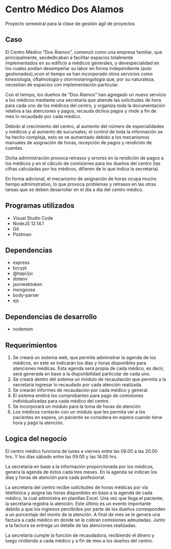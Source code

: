 # Centro Médico Dos Alamos

Proyecto semestral para la clase de gestión ágil de proyectos

## Caso

El Centro Médico “Dos Álamos”, comenzó como una empresa familiar, que principalmente, sevdedicaban a facilitar espacios totalmente implementados en su edificio a médicos generales, y devespecialidad en los cuales podían desempeñar su labor en forma independiente (auto gestionados),vcon el tiempo se han incorporado otros servicios como kinesiología, oftalmología y otorrinolaringología que, por su naturaleza, necesitan de espacios con implementación particular.

Con el tiempo, los dueños de “Dos Álamos” han agregado un nuevo servicio a los médicos mediante una secretaria que atiende las solicitudes de hora para cada uno de los médicos del centro, y organiza toda la documentación relativa a las atenciones y pagos, recauda dichos pagos y rinde a fin de mes lo recaudado por cada médico.

Debido al crecimiento del centro, al aumento del número de especialidades y médicos y al aumento de sucursales; el control de toda la información se ha hecho compleja, esto se ve aumentado debido a los mecanismos manuales de asignación de horas, recepción de pagos y rendición de cuentas.

Dicha administración provoca retrasos y errores en la rendición de pagos a los médicos y en el cálculo de comisiones para los dueños del centro (las cifras calculadas por los médicos, difieren de lo que indica la secretaria).

En forma adicional, el mecanismo de asignación de horas ocupa mucho tiempo administrativo, lo que provoca problemas y retrasos en las otras tareas que se deben desarrollar en el día a día del centro médico.

## Programas utilizados

* Visual Studio Code
* NodeJS 12.14.1
* Git
* Postman

## Dependencias

* express
* bcrypt
* @hapi/joi
* dotenv
* jsonwebtoken
* mongoose
* body-parser
* ejs

## Dependencias de desarrollo

* nodemon

## Requerimientos

1. Se creará un sistema web, que permita administrar la agenda de los médicos, en este se indicarán los días y  horas disponibles para atenciones médicas. Esta agenda será propia de cada médico, es decir, será generada  en base a la disponibilidad particular de cada uno. 
2. Se creará dentro del sistema un módulo de recaudación que permita a la secretaria ingresar lo recaudado por  cada atención realizada. 
3. Se crearán informes de recaudación por cada médico y general. 
4. El sistema emitirá los comprobantes para pago de comisiones individualizadas para cada  médico del centro. 
5. Se incorporará un módulo para la toma de horas de atención 
6. Los médicos contarán con un módulo que les permita ver a los pacientes en espera, un  paciente se considera en espera cuando tiene hora y pagó la atención. 

## Logica del negocio

El centro médico funciona de lunes a viernes entre las 09.00 a las 20.00 hrs. Y los días sábado entre las 09.00 y las 14.00 hrs.

La secretaria en base a la información proporcionada por los médicos, genera la agenda de éstos cada tres meses. En la agenda se indican los días y horas de atención para cada profesional.

La secretaria del centro recibe solicitudes de horas médicas por vía telefónica y asigna las horas disponibles en base a la agenda de cada médico, la cual administra en planillas Excel. Una vez que llega el paciente, la secretaria registra la atención. Este último es un evento importante debido a que los ingresos percibidos por parte de los dueños corresponden a un porcentaje del monto de la atención. A final de mes se le genera una factura a cada médico en donde se le cobran comisiones adeudadas. Junto a la factura se entrega un detalle de las atenciones realizadas.

La secretaria cumple la función de recaudadora, recibiendo el dinero y luego rindiendo a cada médico y a fin de mes a los dueños del centro.